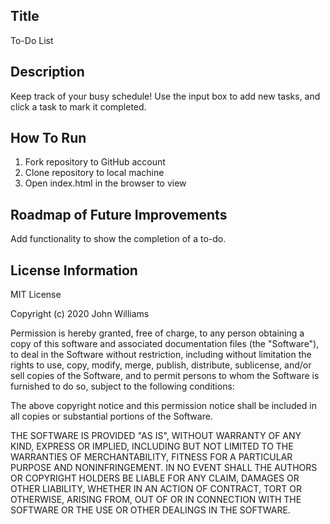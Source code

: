 ## Title

To-Do List

## Description

Keep track of your busy schedule! Use the input box to add new tasks, and click a task to mark it completed.

## How To Run

1. Fork repository to GitHub account
2. Clone repository to local machine
3. Open index.html in the browser to view

## Roadmap of Future Improvements

Add functionality to show the completion of a to-do.

## License Information

MIT License

Copyright (c) 2020 John Williams

Permission is hereby granted, free of charge, to any person obtaining a copy of this software and associated documentation files (the "Software"), to deal in the Software without restriction, including without limitation the rights to use, copy, modify, merge, publish, distribute, sublicense, and/or sell copies of the Software, and to permit persons to whom the Software is furnished to do so, subject to the following conditions:

The above copyright notice and this permission notice shall be included in all copies or substantial portions of the Software.

THE SOFTWARE IS PROVIDED "AS IS", WITHOUT WARRANTY OF ANY KIND, EXPRESS OR IMPLIED, INCLUDING BUT NOT LIMITED TO THE WARRANTIES OF MERCHANTABILITY, FITNESS FOR A PARTICULAR PURPOSE AND NONINFRINGEMENT. IN NO EVENT SHALL THE AUTHORS OR COPYRIGHT HOLDERS BE LIABLE FOR ANY CLAIM, DAMAGES OR OTHER LIABILITY, WHETHER IN AN ACTION OF CONTRACT, TORT OR OTHERWISE, ARISING FROM, OUT OF OR IN CONNECTION WITH THE SOFTWARE OR THE USE OR OTHER DEALINGS IN THE SOFTWARE.
